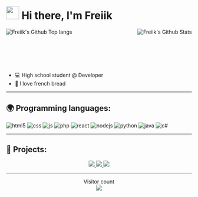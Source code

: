 <h1><img src="https://cdn.discordapp.com/emojis/853981345305722880.gif" width="35"/> Hi there, I'm Freiik</h1>

<a href="https://github.com/FreiikDev"><img align="right" alt="Freiik's Github Stats" src="https://github-readme-stats.vercel.app/api?username=FreiikDev&show_icons=true&theme=discord_old_blurple" /></a>
<a href="https://github.com/FreiikDev"><img align="left" alt="Freiik's Github Top langs" src="https://github-readme-stats.vercel.app/api/top-langs/?username=FreiikDev&layout=compact&theme=discord_old_blurple" /></a>
\
&nbsp;
\
&nbsp;
\
&nbsp;
\
&nbsp;
\
&nbsp;
- 💻 High school student @ Developer
- 🥖 I love french bread
---

## 🌍 Programming languages:
<p>
  <img alt="html5" src="https://img.shields.io/badge/-HTML5-E34F26?style=flat-square&logo=html5&logoColor=white" />
  <img alt="css" src="https://img.shields.io/badge/-CSS-00A6FF?style=flat-square&logo=css3&logoColor=white" />
  <img alt="js" src="https://img.shields.io/badge/-Javascript-FFEE00?style=flat-square&logo=javascript&logoColor=black" />
  <img alt="php" src="https://img.shields.io/badge/-PHP-FFB120?style=flat-square&logo=php&logoColor=white" />
  <img alt="react" src="https://img.shields.io/badge/-React-45B8D8?style=flat-square&logo=react&logoColor=white" />
  <img alt="nodejs" src="https://img.shields.io/badge/-NodeJS-43853D?style=flat-square&logo=Node.js&logoColor=white" />
  <img alt="python" src="https://img.shields.io/badge/-Python-21B500?style=flat-square&logo=python&logoColor=white" />
  <img alt="java" src="https://img.shields.io/badge/-Java-4495CF?style=flat-square&logo=java&logoColor=white" />
  <img alt="c#" src="https://img.shields.io/badge/-C%20Sharp-44CF90?style=flat-square&logo=c%20sharp&logoColor=white" />
</p>

---

## 🚩 Projects:
<div align="center"> 
<a href="https://github.com/FreiikDev/ScreenshotEmbedder">
  <img src="https://github-readme-stats.vercel.app/api/pin/?username=FreiikDev&repo=ScreenshotEmbedder&theme=discord_old_blurple" />
</a>
<a href="https://github.com/FreiikDev/djs-giveaways">
  <img src="https://github-readme-stats.vercel.app/api/pin/?username=FreiikDev&repo=djs-giveaways&theme=discord_old_blurple" />
</a>
<a href="https://github.com/FreiikDev/discord-addons">
  <img src="https://github-readme-stats.vercel.app/api/pin/?username=FreiikDev&repo=discord-addons&theme=discord_old_blurple" />
</a>

---

  Visitor count<br>
  <img src="https://profile-counter.glitch.me/freiikdev/count.svg" />
</div>
